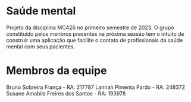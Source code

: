 # Saúde mental

Projeto da disciplina MC426 no primeiro semestre de 2023. O grupo constituído pelos menbros presentes na próxima sessão tem o intuito de construir uma aplicação que facilite o contato de profissionais da saúde mental com seus pacientes.

# Membros da equipe

Bruno Sobreira França - RA: 217787
Lannah Pimenta Pardo - RA: 248372
Susane Amabila Freires dos Santos - RA: 193978
